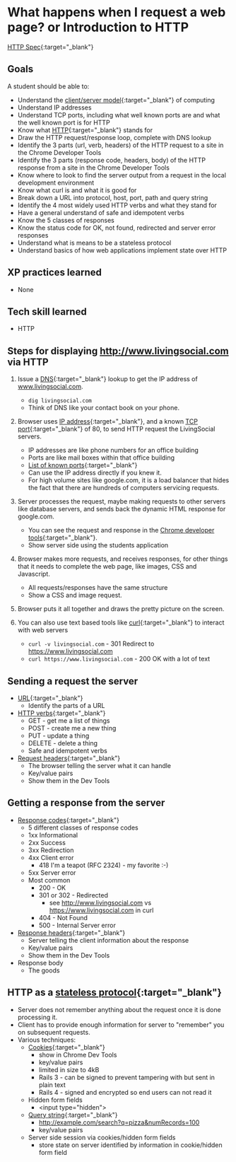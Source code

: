 # What happens when I request a web page? or Introduction to HTTP

[HTTP Spec](http://www.w3.org/Protocols/rfc2616/rfc2616.html){:target="_blank"}

## Goals
A student should be able to:

* Understand the [client/server model](http://en.wikipedia.org/wiki/Client%E2%80%93server_model){:target="_blank"} of computing
* Understand IP addresses
* Understand TCP ports, including what well known ports are and what the well known port is for HTTP
* Know what [HTTP](http://en.wikipedia.org/wiki/Hypertext_Transfer_Protocol){:target="_blank"} stands for
* Draw the HTTP request/response loop, complete with DNS lookup
* Identify the 3 parts (url, verb, headers) of the HTTP request to a site in the Chrome Developer Tools
* Identify the 3 parts (response code, headers, body) of the HTTP response from a site in the Chrome Developer Tools
* Know where to look to find the server output from a request in the local development environment
* Know what curl is and what it is good for
* Break down a URL into protocol, host, port, path and query string
* Identify the 4 most widely used HTTP verbs and what they stand for
* Have a general understand of safe and idempotent verbs
* Know the 5 classes of responses
* Know the status code for OK, not found, redirected and server error responses
* Understand what is means to be a stateless protocol
* Understand basics of how web applications implement state over HTTP


## XP practices learned

* None

## Tech skill learned

* HTTP

## Steps for displaying http://www.livingsocial.com via HTTP

1. Issue a [DNS](http://en.wikipedia.org/wiki/Domain_Name_System){:target="_blank"} lookup to get the IP address of www.livingsocial.com.
    * `dig livingsocial.com`
    * Think of DNS like your contact book on your phone.

1. Browser uses [IP address](http://en.wikipedia.org/wiki/IP_address){:target="_blank"}, and a known [TCP port](http://en.wikipedia.org/wiki/Transmission_Control_Protocol#TCP_ports){:target="_blank"} of 80, to send HTTP request the LivingSocial servers.
    * IP addresses are like phone numbers for an office building
    * Ports are like mail boxes within that office building
    * [List of known ports](http://en.wikipedia.org/wiki/List_of_TCP_and_UDP_port_numbers){:target="_blank"}
    * Can use the IP address directly if you knew it.
    * For high volume sites like google.com, it is a load balancer that hides the fact that there are hundreds of computers servicing requests.

1. Server processes the request, maybe making requests to other servers like database servers, and sends back the dynamic HTML response for google.com.
    * You can see the request and response in the [Chrome developer tools](https://developers.google.com/chrome-developer-tools/){:target="_blank"}.
    * Show server side using the students application

1. Browser makes more requests, and receives responses, for other things that it needs to complete the web page, like images, CSS and Javascript.
    * All requests/responses have the same structure
    * Show a CSS and image request.

1. Browser puts it all together and draws the pretty picture on the screen.

1. You can also use text based tools like [curl](http://en.wikipedia.org/wiki/CURL){:target="_blank"}
to interact with web servers
    * `curl -v livingsocial.com` - 301 Redirect to https://www.livingsocial.com
    * `curl https://www.livingsocial.com` - 200 OK with a lot of text

## Sending a request the server
* [URL](http://en.wikipedia.org/wiki/URL){:target="_blank"}
    * Identify the parts of a URL
* [HTTP verbs](http://www.w3.org/Protocols/rfc2616/rfc2616-sec9.html){:target="_blank"}
    * GET - get me a list of things
    * POST - create me a new thing
    * PUT - update a thing
    * DELETE - delete a thing
    * Safe and idempotent verbs
* [Request headers](http://en.wikipedia.org/wiki/List_of_HTTP_header_fields){:target="_blank"}
    * The browser telling the server what it can handle
    * Key/value pairs
    * Show them in the Dev Tools

## Getting a response from the server
* [Response codes](http://en.wikipedia.org/wiki/List_of_HTTP_status_codes){:target="_blank"}
    * 5 different classes of response codes
    * 1xx Informational
    * 2xx Success
    * 3xx Redirection
    * 4xx Client error
        * 418 I'm a teapot (RFC 2324) - my favorite :-)
    * 5xx Server error
    * Most common
        * 200 - OK
        * 301 or 302 - Redirected
            * see http://www.livingsocial.com vs https://www.livingsocial.com in curl
        * 404 - Not Found
        * 500 - Internal Server error
* [Response headers](http://en.wikipedia.org/wiki/List_of_HTTP_header_fields){:target="_blank"}
    * Server telling the client information about the response
    * Key/value pairs
    * Show them in the Dev Tools
* Response body
    * The goods

## HTTP as a [stateless protocol](http://en.wikipedia.org/wiki/Stateless_server){:target="_blank"}

* Server does not remember anything about the request once it is done processing it.
* Client has to provide enough information for server to "remember" you on subsequent requests.
* Various techniques:
    * [Cookies](http://en.wikipedia.org/wiki/HTTP_cookie){:target="_blank"}
        * show in Chrome Dev Tools
        * key/value pairs
        * limited in size to 4kB
        * Rails 3 - can be signed to prevent tampering with but sent in plain text
        * Rails 4 - signed and encrypted so end users can not read it
    * Hidden form fields
        * &lt;input type="hidden"&gt;
    * [Query string](http://en.wikipedia.org/wiki/Query_string){:target="_blank"}
        * http://example.com/search?q=pizza&numRecords=100
        * key/value pairs
    * Server side session via cookies/hidden form fields
        * store state on server identified by information in cookie/hidden form field
